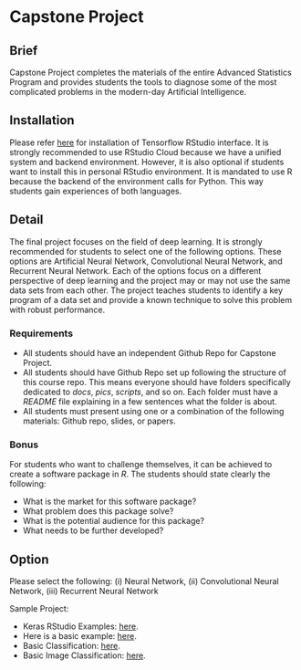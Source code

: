# Capstone Project

## Brief

Capstone Project completes the materials of the entire Advanced Statistics Program and provides students the tools to diagnose some of the most complicated problems in the modern-day Artificial Intelligence.

## Installation

Please refer [here](https://tensorflow.rstudio.com/installation/) for installation of Tensorflow RStudio interface. It is strongly recommended to use RStudio Cloud because we have a unified system and backend environment. However, it is also optional if students want to install this in personal RStudio environment. It is mandated to use R because the backend of the environment calls for Python. This way students gain experiences of both languages.

## Detail

The final project focuses on the field of deep learning. It is strongly recommended for students to select one of the following options. These options are Artificial Neural Network, Convolutional Neural Network, and Recurrent Neural Network. Each of the options focus on a different perspective of deep learning and the project may or may not use the same data sets from each other. The project teaches students to identify a key program of a data set and provide a known technique to solve this problem with robust performance.

### Requirements

- All students should have an independent Github Repo for Capstone Project.
- All students should have Github Repo set up following the structure of this course repo. This means everyone should have folders specifically dedicated to *docs*, *pics*, *scripts*, and so on. Each folder must have a *README* file explaining in a few sentences what the folder is about.
- All students must present using one or a combination of the following materials: Github repo, slides, or papers.

### Bonus

For students who want to challenge themselves, it can be achieved to create a software package in *R*. The students should state clearly the following:
- What is the market for this software package?
- What problem does this package solve?
- What is the potential audience for this package?
- What needs to be further developed?

## Option

Please select the following: (i) Neural Network, (ii) Convolutional Neural Network, (iii) Recurrent Neural Network

Sample Project:
- Keras RStudio Examples: [here](https://keras.rstudio.com/articles/examples/index.html).
- Here is a basic example: [here](https://tensorflow.rstudio.com/tutorials/beginners/).
- Basic Classification: [here](https://tensorflow.rstudio.com/tutorials/beginners/).
- Basic Image Classification: [here](https://tensorflow.rstudio.com/tutorials/beginners/basic-ml/tutorial_basic_classification/).
